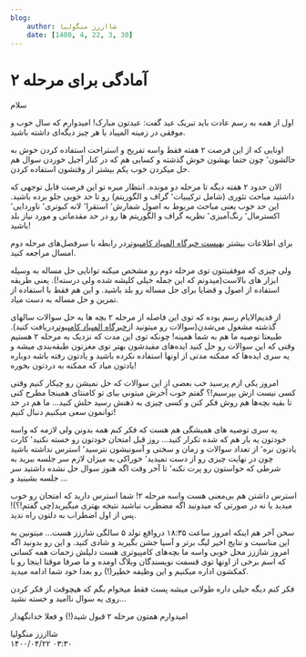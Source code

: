 ```yaml
---
blog:
    author: شااززز منگولیا
    date: [1400, 4, 22, 3, 30]
---
```

# آمادگی برای مرحله ۲

<div class="cnt">
سلام<p></p>
<p>اول از همه به رسم عادت باید تبریک عید گفت: عیدتون مبارک! امیدوارم که سال خوب و موفقی در زمینه المپیاد یا هر چیز دیگه‌ای داشته باشید.</p>
<p>اونایی که از این فرصت ۲ هفته فقط واسه تفریح و استراحت استفاده کردن خوش به حالشون٬ چون حتما بهشون خوش گذشته و کسایی هم که در کنار آجیل خوردن سوال هم حل میکردن خوب یکم بیشتر از وقتشون استفاده کردن.</p>
<p>الان حدود ۲ هفته دیگه تا مرحله دو مونده. انتظار میره تو این فرصت قابل توجهی که داشتید مباحث تئوری (شامل ترکیبیات٬ گراف و الگوریتم) رو تا حد خوبی جلو برده باشید. این حد خوب یعنی مباحث مربوط به اصول شمارش٬ استقرا٬ لانه کبوتری٬ ناوردایی٬ اکسترمال٬ رنگ‌آمیزی٬ نظریه گراف و الگوریتم ها رو در حد مقدماتی و مورد نیاز بلد باشید!</p>
<p>برای اطلاعات بیشتر به<a href="http://www.inoi.ir/1389/11/17/%D8%B3%D8%B1%D9%81%D8%B5%D9%84%E2%80%8C%D9%87%D8%A7%DB%8C-%D9%85%D8%B7%D8%A7%D9%84%D8%A8-%D9%85%D8%B1%D8%AD%D9%84%D9%87%E2%80%8C%DB%8C-%D8%AF%D9%88%D9%85-%D8%A7%D9%84%D9%85%D9%BE%DB%8C%D8%A7%D8%AF/">پست خبرگاه المپیاد کامپیوتر</a>در رابطه با سرفصل‌های مرحله دوم امسال مراجعه کنید.</p>
<p>ولی چیزی که موفقیتتون توی مرحله دوم رو مشخص میکنه توانایی حل مساله به وسیله ابزار های بالاست(میدونم که این جمله خیلی کلیشه شده ولی درسته!). یعنی طریقه استفاده از اصول و قضایا برای حل مساله رو بلد باشید. و این هم فقط با استفاده از تمرین و حل مساله به دست میاد.</p>
<p>از قدیم‌الایام رسم بوده که توی این فاصله از مرحله ۲ بچه ها به حل سوالات سالهای گذشته مشغول می‌شدن(سوالات رو میتونید از<a href="http://www.inoi.ir/%D9%85%D9%86%D8%A7%D8%A8%D8%B9-%D9%88-%D9%85%D8%B1%D8%A7%D8%AC%D8%B9/%D8%A8%D8%A7%DB%8C%DA%AF%D8%A7%D9%86%DB%8C-%D8%B3%D9%88%D8%A7%D9%84%D8%A7%D8%AA-%D9%85%D8%B1%D8%A7%D8%AD%D9%84-%D8%A7%D9%88%D9%84-%D9%88-%D8%AF%D9%88%D9%85/">خبرگاه المپیاد کامپیوتر</a>دریافت کنید). طبیعتا توصیه ما هم به شما همینه! چونکه توی این مدت که نزدیک به مرحله ۲ هستیم وقتی که این سوالات رو حل کنید ایده‌های مفیدشون بهتر توی مغزتون طبقه‌بندی میشه و یه سری ایده‌ها که ممکنه مدتی از اونها استفاده نکرده باشید و یادتون رفته باشه دوباره یادتون میاد که ممکنه به دردتون بخوره!</p>
<p>امروز یکی ازم پرسید خب بعضی از این سوالات که حل نمیشن رو چیکار کنیم وقتی کسی نیست ازش بپرسیم!؟ گفتم خوب آخرش میتونی بیای تو کامنتای همینجا مطرح کنی تا بقیه بچه‌ها هم روش فکر کنن و کسی چیزی به ذهنش رسید حلش کنید... ما هم در حد توانمون سعی میکنیم دنبال کنیم!</p>
<p>یه سری توصیه های همیشگی هم هست که فکر کنم همه بدونن ولی لازمه که واسه خودتون یه بار هم که شده تکرار کنید... روز قبل امتحان خودتون رو خسته نکنید٬ کارت یادتون نره٬ از تعداد سوالات و زمان و سختی و آسونیشون نترسید٬ استرس نداشته باشید چون در نهایت چیزی رو از دست نمیدید٬ خوراکی به میزان لازم سر جلسه ببرید به شرطی که حواستون رو پرت نکنه٬ تا‌ آخر وقت اگه هنوز سوال حل نشده داشتید سر جلسه بشینید و ...</p>
<p>استرس داشتن هم بی‌معنی هست واسه مرحله ۲! شما استرس دارید که امتحان رو خوب میدید یا نه در صورتی که میدونید اگه مضطرب نباشید نتیجه بهتری میگیرید(چی گفتم!؟)! پس از اول اضطراب به دلتون راه ندید.</p>
<p>سخن آخر هم اینکه امروز ساعت ۱۸:۳۵ درواقع تولد ۵ سالگی شاززز هست... میتونین به این مناسبت و نتایج اخیر لیگ برتر و آسیا جشن بگیرید و شادی کنید. و این رو بدونید اگه امروز شاززز محل خوبی واسه ما بچه‌های کامپیوتری هست دلیلش زحمات همه کسانی که اسم برخی از اونها توی قسمت نویسندگان وبلاگ اومده و ما صرفا موقتا اینجا رو با کمکشون اداره میکنیم و این وظیفه خطیر(!) رو بعدا خود شما ادامه میدید.</p>
<p>فکر کنم دیگه خیلی داره طولانی میشه پست فقط میخوام بگم که هیچوقت از فکر کردن روی یه سوال ناامید و خسته نشید...</p>
<p>امیدوارم همتون مرحله ۲ قبول شید(!) و فعلا خدانگهدار</p>
</div>

<div class="blog-info">
    <div class="blog-author">شااززز منگولیا</div>
    <div class="blog-date">۱۴۰۰/۰۴/۲۲ ۰۳:۳۰</div>
</div>

